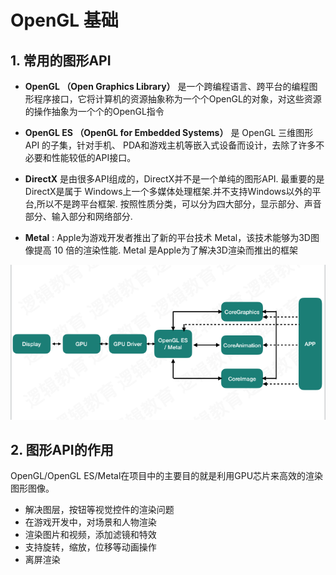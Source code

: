 # OpenGL 基础

## 1. 常用的图形API

- **OpenGL （Open Graphics Library）** 是⼀个跨编程语⾔、跨平台的编程图形程序接⼝，它将计算机的资源抽象称为⼀个个OpenGL的对象，对这些资源的操作抽象为⼀个个的OpenGL指令

- **OpenGL ES （OpenGL for Embedded Systems）** 是 OpenGL 三维图形 API 的⼦集，针对⼿机、
PDA和游戏主机等嵌⼊式设备⽽设计，去除了许多不必要和性能较低的API接⼝。

- **DirectX** 是由很多API组成的，DirectX并不是⼀个单纯的图形API. 最重要的是DirectX是属于
Windows上⼀个多媒体处理框架.并不⽀持Windows以外的平台,所以不是跨平台框架. 按照性质分类，可以分为四⼤部分，显示部分、声⾳部分、输⼊部分和⽹络部分. 

- **Metal** : Apple为游戏开发者推出了新的平台技术 Metal，该技术能够为3D图像提⾼ 10 倍的渲染性能. Metal 是Apple为了解决3D渲染⽽推出的框架


![](https://github.com/existorlive/existorlivepic/raw/master/%E6%88%AA%E5%B1%8F2020-12-10%20%E4%B8%8B%E5%8D%883.13.48.png)


## 2. 图形API的作用

OpenGL/OpenGL ES/Metal在项目中的主要目的就是利用GPU芯片来高效的渲染图形图像。

- 解决图层，按钮等视觉控件的渲染问题
- 在游戏开发中，对场景和人物渲染
- 渲染图片和视频，添加滤镜和特效
- 支持旋转，缩放，位移等动画操作
- 离屏渲染